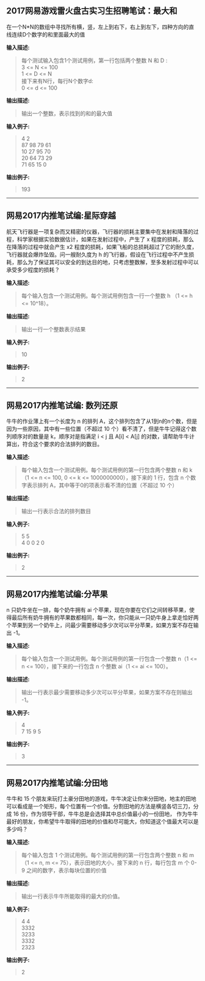 ## 2017网易游戏雷火盘古实习生招聘笔试：最大和 


在一个N*N的数组中寻找所有横，竖，左上到右下，右上到左下，四种方向的直线连续D个数字的和里面最大的值

**输入描述:**

> 每个测试输入包含1个测试用例，第一行包括两个整数 N 和 D :  
> 3 <= N <= 100  
> 1 <= D <= N  
> 接下来有N行，每行N个数字d:  
> 0 <= d <= 100

**输出描述:**

> 输出一个整数，表示找到的和的最大值

**输入例子:**

> 4 2  
> 87 98 79 61  
> 10 27 95 70  
> 20 64 73 29  
> 71 65 15 0

**输出例子:**

> 193


----

## 网易2017内推笔试编:星际穿越 

航天飞行器是一项复杂而又精密的仪器，飞行器的损耗主要集中在发射和降落的过程，科学家根据实验数据估计，如果在发射过程中，产生了 x 程度的损耗，那么在降落的过程中就会产生 x2 程度的损耗，如果飞船的总损耗超过了它的耐久度，飞行器就会爆炸坠毁。问一艘耐久度为 h 的飞行器，假设在飞行过程中不产生损耗，那么为了保证其可以安全的到达目的地，只考虑整数解，至多发射过程中可以承受多少程度的损耗？

**输入描述:**

> 每个输入包含一个测试用例。每个测试用例包含一行一个整数 h （1 <= h <= 10^18）。

**输出描述:**

> 输出一行一个整数表示结果

**输入例子:**

> 10

**输出例子:**

> 2


----

## 网易2017内推笔试编: 数列还原 


牛牛的作业薄上有一个长度为 n 的排列 A，这个排列包含了从1到n的n个数，但是因为一些原因，其中有一些位置（不超过 10 个）看不清了，但是牛牛记得这个数列顺序对的数量是 k，顺序对是指满足 i < j 且 A[i] < A[j] 的对数，请帮助牛牛计算出，符合这个要求的合法排列的数目。

**输入描述:**

> 每个输入包含一个测试用例。每个测试用例的第一行包含两个整数 n 和 k（1 <= n <= 100, 0 <= k <= 1000000000），接下来的 1 行，包含 n 个数字表示排列 A，其中等于0的项表示看不清的位置（不超过 10 个）

**输出描述:**

> 输出一行表示合法的排列数目

**输入例子:**

> 5 5  
> 4 0 0 2 0

**输出例子:**

> 2


----

## 网易2017内推笔试编:分苹果 


n 只奶牛坐在一排，每个奶牛拥有 ai 个苹果，现在你要在它们之间转移苹果，使得最后所有奶牛拥有的苹果数都相同，每一次，你只能从一只奶牛身上拿走恰好两个苹果到另一个奶牛上，问最少需要移动多少次可以平分苹果，如果方案不存在输出 -1。

**输入描述:**

> 每个输入包含一个测试用例。每个测试用例的第一行包含一个整数 n（1 <= n <= 100），接下来的一行包含 n 个整数 ai（1 <= ai <= 100）。

**输出描述:**

> 输出一行表示最少需要移动多少次可以平分苹果，如果方案不存在则输出 -1。

**输入例子:**

> 4  
> 7 15 9 5

**输出例子:**

> 3


----


## 网易2017内推笔试编:分田地 


牛牛和 15 个朋友来玩打土豪分田地的游戏，牛牛决定让你来分田地，地主的田地可以看成是一个矩形，每个位置有一个价值。分割田地的方法是横竖各切三刀，分成 16 份，作为领导干部，牛牛总是会选择其中总价值最小的一份田地， 作为牛牛最好的朋友，你希望牛牛取得的田地的价值和尽可能大，你知道这个值最大可以是多少吗？

**输入描述:**

> 每个输入包含 1 个测试用例。每个测试用例的第一行包含两个整数 n 和 m（1 <= n, m <= 75），表示田地的大小，接下来的 n 行，每行包含 m 个 0-9 之间的数字，表示每块位置的价值

**输出描述:**

> 输出一行表示牛牛所能取得的最大的价值。

**输入例子:**

> 4 4  
> 3332  
> 3233  
> 3332  
> 2323

**输出例子:**

> 2

